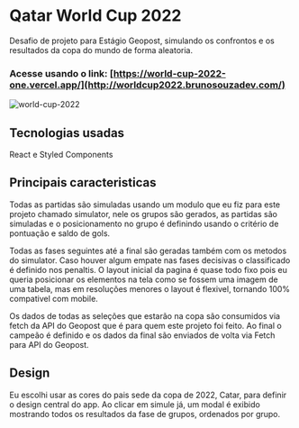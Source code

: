# Qatar World Cup 2022
Desafio de projeto para Estágio Geopost, simulando os confrontos e os resultados da copa do mundo de forma aleatoria.

### Acesse usando o link: [https://world-cup-2022-one.vercel.app/](http://worldcup2022.brunosouzadev.com/)

![world-cup-2022](https://user-images.githubusercontent.com/101902194/197263804-6e15b88c-10ff-498a-bccc-19e96f1f0bca.png)

## Tecnologias usadas
React e Styled Components

## Principais caracteristicas
Todas as partidas são simuladas usando um modulo que eu fiz para este projeto chamado simulator, nele os grupos são gerados, as partidas são simuladas e o posicionamento no grupo é definindo usando o critério de pontuação e saldo de gols.

Todas as fases seguintes até a final são geradas também com os metodos do simulator. Caso houver algum empate nas fases decisivas o classificado é definido nos penaltis. O layout inicial da pagina é quase todo fixo pois eu queria posicionar os elementos na tela como se fossem uma imagem de uma tabela, mas em resoluções menores o layout é flexivel, tornando 100% compativel com mobile.

Os dados de todas as seleções que estarão na copa são consumidos via fetch da API do Geopost que é para quem este projeto foi feito. Ao final o campeão é definido e os dados da final são enviados de volta via Fetch para API do Geopost.

## Design
Eu escolhi usar as cores do pais sede da copa de 2022, Catar, para definir o design central do app. Ao clicar em simule já, um modal é exibido mostrando todos os resultados da fase de grupos, ordenados por grupo.
